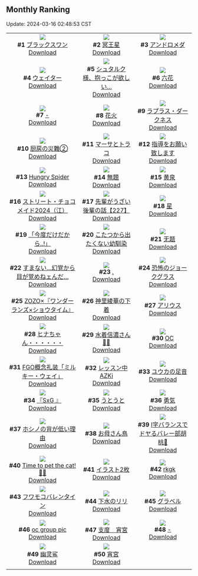 ## Monthly Ranking
Update: 2024-03-16 02:48:53 CST

|      |      |      |
| :----: | :----: | :----: |
| ![](https://i.pixiv.re/c/240x480/img-master/img/2024/02/16/00/00/11/116096166_p0_master1200.jpg)<br>**#1** [ブラックスワン](https://www.pixiv.net/artworks/116096166)<br>[Download](https://i.pixiv.re/img-original/img/2024/02/16/00/00/11/116096166_p0.jpg) | ![](https://i.pixiv.re/c/240x480/img-master/img/2024/02/16/00/00/22/116096236_p0_master1200.jpg)<br>**#2** [冥王星](https://www.pixiv.net/artworks/116096236)<br>[Download](https://i.pixiv.re/img-original/img/2024/02/16/00/00/22/116096236_p0.jpg) | ![](https://i.pixiv.re/c/240x480/img-master/img/2024/02/15/00/00/24/116066594_p0_master1200.jpg)<br>**#3** [アンドロメダ](https://www.pixiv.net/artworks/116066594)<br>[Download](https://i.pixiv.re/img-original/img/2024/02/15/00/00/24/116066594_p0.jpg) |
| ![](https://i.pixiv.re/c/240x480/img-master/img/2024/02/16/00/00/02/116096112_p0_master1200.jpg)<br>**#4** [ウェイター](https://www.pixiv.net/artworks/116096112)<br>[Download](https://i.pixiv.re/img-original/img/2024/02/16/00/00/02/116096112_p0.jpg) | ![](https://i.pixiv.re/c/240x480/img-master/img/2024/02/16/21/54/42/116119456_p0_master1200.jpg)<br>**#5** [シュタルク様、抱っこが欲しい…](https://www.pixiv.net/artworks/116119456)<br>[Download](https://i.pixiv.re/img-original/img/2024/02/16/21/54/42/116119456_p0.jpg) | ![](https://i.pixiv.re/c/240x480/img-master/img/2024/02/15/20/02/46/116088632_p0_master1200.jpg)<br>**#6** [六花](https://www.pixiv.net/artworks/116088632)<br>[Download](https://i.pixiv.re/img-original/img/2024/02/15/20/02/46/116088632_p0.jpg) |
| ![](https://i.pixiv.re/c/240x480/img-master/img/2024/02/16/00/00/08/116096150_p0_master1200.jpg)<br>**#7** [-](https://www.pixiv.net/artworks/116096150)<br>[Download](https://i.pixiv.re/img-original/img/2024/02/16/00/00/08/116096150_p0.jpg) | ![](https://i.pixiv.re/c/240x480/img-master/img/2024/02/16/22/00/09/116119655_p0_master1200.jpg)<br>**#8** [花火](https://www.pixiv.net/artworks/116119655)<br>[Download](https://i.pixiv.re/img-original/img/2024/02/16/22/00/09/116119655_p0.jpg) | ![](https://i.pixiv.re/c/240x480/img-master/img/2024/02/16/22/41/01/116120971_p0_master1200.jpg)<br>**#9** [ラプラス・ダークネス](https://www.pixiv.net/artworks/116120971)<br>[Download](https://i.pixiv.re/img-original/img/2024/02/16/22/41/01/116120971_p0.jpg) |
| ![](https://i.pixiv.re/c/240x480/img-master/img/2024/02/16/00/54/23/116098094_p0_master1200.jpg)<br>**#10** [厨房の災難②](https://www.pixiv.net/artworks/116098094)<br>[Download](https://i.pixiv.re/img-original/img/2024/02/16/00/54/23/116098094_p0.jpg) | ![](https://i.pixiv.re/c/240x480/img-master/img/2024/02/16/13/33/40/116108146_p0_master1200.jpg)<br>**#11** [マーサとトラコ](https://www.pixiv.net/artworks/116108146)<br>[Download](https://i.pixiv.re/img-original/img/2024/02/16/13/33/40/116108146_p0.jpg) | ![](https://i.pixiv.re/c/240x480/img-master/img/2024/02/16/00/03/44/116096440_p0_master1200.jpg)<br>**#12** [指導をお願い致します](https://www.pixiv.net/artworks/116096440)<br>[Download](https://i.pixiv.re/img-original/img/2024/02/16/00/03/44/116096440_p0.jpg) |
| ![](https://i.pixiv.re/c/240x480/img-master/img/2024/02/17/00/16/34/116113574_p0_master1200.jpg)<br>**#13** [Hungry Spider](https://www.pixiv.net/artworks/116113574)<br>[Download](https://i.pixiv.re/img-original/img/2024/02/17/00/16/34/116113574_p0.jpg) | ![](https://i.pixiv.re/c/240x480/img-master/img/2024/02/16/00/00/18/116096209_p0_master1200.jpg)<br>**#14** [無題](https://www.pixiv.net/artworks/116096209)<br>[Download](https://i.pixiv.re/img-original/img/2024/02/16/00/00/18/116096209_p0.jpg) | ![](https://i.pixiv.re/c/240x480/img-master/img/2024/02/16/18/36/58/116113683_p0_master1200.jpg)<br>**#15** [黄泉](https://www.pixiv.net/artworks/116113683)<br>[Download](https://i.pixiv.re/img-original/img/2024/02/16/18/36/58/116113683_p0.jpg) |
| ![](https://i.pixiv.re/c/240x480/img-master/img/2024/02/15/00/49/08/116068821_p0_master1200.jpg)<br>**#16** [ストリート・チョコメイド2024（江）](https://www.pixiv.net/artworks/116068821)<br>[Download](https://i.pixiv.re/img-original/img/2024/02/15/00/49/08/116068821_p0.jpg) | ![](https://i.pixiv.re/c/240x480/img-master/img/2024/02/16/20/02/53/116116022_p0_master1200.jpg)<br>**#17** [先輩がうざい後輩の話【227】](https://www.pixiv.net/artworks/116116022)<br>[Download](https://i.pixiv.re/img-original/img/2024/02/16/20/02/53/116116022_p0.jpg) | ![](https://i.pixiv.re/c/240x480/img-master/img/2024/02/17/00/00/24/116123626_p0_master1200.jpg)<br>**#18** [星](https://www.pixiv.net/artworks/116123626)<br>[Download](https://i.pixiv.re/img-original/img/2024/02/17/00/00/24/116123626_p0.jpg) |
| ![](https://i.pixiv.re/c/240x480/img-master/img/2024/02/15/19/21/37/116087532_p0_master1200.jpg)<br>**#19** [「今度だけだから..!」](https://www.pixiv.net/artworks/116087532)<br>[Download](https://i.pixiv.re/img-original/img/2024/02/15/19/21/37/116087532_p0.jpg) | ![](https://i.pixiv.re/c/240x480/img-master/img/2024/02/15/01/18/06/116069742_p0_master1200.jpg)<br>**#20** [こたつから出たくない幼馴染](https://www.pixiv.net/artworks/116069742)<br>[Download](https://i.pixiv.re/img-original/img/2024/02/15/01/18/06/116069742_p0.jpg) | ![](https://i.pixiv.re/c/240x480/img-master/img/2024/02/16/15/20/01/116109689_p0_master1200.jpg)<br>**#21** [无题](https://www.pixiv.net/artworks/116109689)<br>[Download](https://i.pixiv.re/img-original/img/2024/02/16/15/20/01/116109689_p0.jpg) |
| ![](https://i.pixiv.re/c/240x480/img-master/img/2024/02/18/19/51/19/116178190_p0_master1200.jpg)<br>**#22** [すまない…幻覚から目が覚めねェんだ…](https://www.pixiv.net/artworks/116178190)<br>[Download](https://i.pixiv.re/img-original/img/2024/02/18/19/51/19/116178190_p0.jpg) | ![](https://i.pixiv.re/c/240x480/img-master/img/2024/02/15/00/00/28/116066616_p0_master1200.jpg)<br>**#23** [.](https://www.pixiv.net/artworks/116066616)<br>[Download](https://i.pixiv.re/img-original/img/2024/02/15/00/00/28/116066616_p0.jpg) | ![](https://i.pixiv.re/c/240x480/img-master/img/2024/02/16/06/51/00/116102893_p0_master1200.jpg)<br>**#24** [恐怖のジョークグラス](https://www.pixiv.net/artworks/116102893)<br>[Download](https://i.pixiv.re/img-original/img/2024/02/16/06/51/00/116102893_p0.jpg) |
| ![](https://i.pixiv.re/c/240x480/img-master/img/2024/02/17/00/00/10/116123536_p0_master1200.jpg)<br>**#25** [ZOZO×『ワンダーランズ×ショウタイム』](https://www.pixiv.net/artworks/116123536)<br>[Download](https://i.pixiv.re/img-original/img/2024/02/17/00/00/10/116123536_p0.jpg) | ![](https://i.pixiv.re/c/240x480/img-master/img/2024/02/17/19/42/43/116145262_p0_master1200.jpg)<br>**#26** [神里綾華の下着](https://www.pixiv.net/artworks/116145262)<br>[Download](https://i.pixiv.re/img-original/img/2024/02/17/19/42/43/116145262_p0.jpg) | ![](https://i.pixiv.re/c/240x480/img-master/img/2024/02/15/02/23/59/116071257_p0_master1200.jpg)<br>**#27** [アリウス](https://www.pixiv.net/artworks/116071257)<br>[Download](https://i.pixiv.re/img-original/img/2024/02/15/02/23/59/116071257_p0.jpg) |
| ![](https://i.pixiv.re/c/240x480/img-master/img/2024/02/17/08/00/01/116131313_p0_master1200.jpg)<br>**#28** [ヒナちゃん・・・・・・](https://www.pixiv.net/artworks/116131313)<br>[Download](https://i.pixiv.re/img-original/img/2024/02/17/08/00/01/116131313_p0.jpg) | ![](https://i.pixiv.re/c/240x480/img-master/img/2024/02/15/00/01/48/116066819_p0_master1200.jpg)<br>**#29** [水着信濃さん🦊🤍](https://www.pixiv.net/artworks/116066819)<br>[Download](https://i.pixiv.re/img-original/img/2024/02/15/00/01/48/116066819_p0.jpg) | ![](https://i.pixiv.re/c/240x480/img-master/img/2024/02/16/00/00/22/116096237_p0_master1200.jpg)<br>**#30** [OC](https://www.pixiv.net/artworks/116096237)<br>[Download](https://i.pixiv.re/img-original/img/2024/02/16/00/00/22/116096237_p0.jpg) |
| ![](https://i.pixiv.re/c/240x480/img-master/img/2024/02/14/20/45/27/116056847_p0_master1200.jpg)<br>**#31** [FGO概念礼装「ミルキー・ウェイ」](https://www.pixiv.net/artworks/116056847)<br>[Download](https://i.pixiv.re/img-original/img/2024/02/14/20/45/27/116056847_p0.jpg) | ![](https://i.pixiv.re/c/240x480/img-master/img/2024/02/17/00/00/16/116123573_p0_master1200.jpg)<br>**#32** [レッスン中AZKi](https://www.pixiv.net/artworks/116123573)<br>[Download](https://i.pixiv.re/img-original/img/2024/02/17/00/00/16/116123573_p0.jpg) | ![](https://i.pixiv.re/c/240x480/img-master/img/2024/02/16/00/00/22/116096230_p0_master1200.jpg)<br>**#33** [ユウカの足音](https://www.pixiv.net/artworks/116096230)<br>[Download](https://i.pixiv.re/img-original/img/2024/02/16/00/00/22/116096230_p0.jpg) |
| ![](https://i.pixiv.re/c/240x480/img-master/img/2024/02/17/12/52/53/116136008_p0_master1200.jpg)<br>**#34** [『SxG 』](https://www.pixiv.net/artworks/116136008)<br>[Download](https://i.pixiv.re/img-original/img/2024/02/17/12/52/53/116136008_p0.jpg) | ![](https://i.pixiv.re/c/240x480/img-master/img/2024/02/17/00/00/02/116123472_p0_master1200.jpg)<br>**#35** [うとうと](https://www.pixiv.net/artworks/116123472)<br>[Download](https://i.pixiv.re/img-original/img/2024/02/17/00/00/02/116123472_p0.jpg) | ![](https://i.pixiv.re/c/240x480/img-master/img/2024/02/15/00/00/18/116066564_p0_master1200.jpg)<br>**#36** [勇気](https://www.pixiv.net/artworks/116066564)<br>[Download](https://i.pixiv.re/img-original/img/2024/02/15/00/00/18/116066564_p0.jpg) |
| ![](https://i.pixiv.re/c/240x480/img-master/img/2024/02/15/15/39/34/116082801_p0_master1200.jpg)<br>**#37** [ホシノの背が低い理由](https://www.pixiv.net/artworks/116082801)<br>[Download](https://i.pixiv.re/img-original/img/2024/02/15/15/39/34/116082801_p0.jpg) | ![](https://i.pixiv.re/c/240x480/img-master/img/2024/02/15/22/10/31/116092600_p0_master1200.jpg)<br>**#38** [お母さん鳥](https://www.pixiv.net/artworks/116092600)<br>[Download](https://i.pixiv.re/img-original/img/2024/02/15/22/10/31/116092600_p0.jpg) | ![](https://i.pixiv.re/c/240x480/img-master/img/2024/02/17/19/43/56/116145297_p0_master1200.jpg)<br>**#39** [I字バランスでドヤるバレー部胡桃🏐](https://www.pixiv.net/artworks/116145297)<br>[Download](https://i.pixiv.re/img-original/img/2024/02/17/19/43/56/116145297_p0.jpg) |
| ![](https://i.pixiv.re/c/240x480/img-master/img/2024/02/16/04/07/12/116101289_p0_master1200.jpg)<br>**#40** [Time to pet the cat! 💜✨](https://www.pixiv.net/artworks/116101289)<br>[Download](https://i.pixiv.re/img-original/img/2024/02/16/04/07/12/116101289_p0.jpg) | ![](https://i.pixiv.re/c/240x480/img-master/img/2024/02/16/18/49/44/116113942_p0_master1200.jpg)<br>**#41** [イラスト2枚](https://www.pixiv.net/artworks/116113942)<br>[Download](https://i.pixiv.re/img-original/img/2024/02/16/18/49/44/116113942_p0.jpg) | ![](https://i.pixiv.re/c/240x480/img-master/img/2024/02/16/00/16/35/116096929_p0_master1200.jpg)<br>**#42** [rkgk](https://www.pixiv.net/artworks/116096929)<br>[Download](https://i.pixiv.re/img-original/img/2024/02/16/00/16/35/116096929_p0.jpg) |
| ![](https://i.pixiv.re/c/240x480/img-master/img/2024/02/15/23/58/39/116096063_p0_master1200.jpg)<br>**#43** [フワモコバレンタイン](https://www.pixiv.net/artworks/116096063)<br>[Download](https://i.pixiv.re/img-original/img/2024/02/15/23/58/39/116096063_p0.jpg) | ![](https://i.pixiv.re/c/240x480/img-master/img/2024/02/15/22/54/52/116093952_p0_master1200.jpg)<br>**#44** [下水のリリ](https://www.pixiv.net/artworks/116093952)<br>[Download](https://i.pixiv.re/img-original/img/2024/02/15/22/54/52/116093952_p0.jpg) | ![](https://i.pixiv.re/c/240x480/img-master/img/2024/02/15/16/58/00/116084174_p0_master1200.jpg)<br>**#45** [グラベル](https://www.pixiv.net/artworks/116084174)<br>[Download](https://i.pixiv.re/img-original/img/2024/02/15/16/58/00/116084174_p0.jpg) |
| ![](https://i.pixiv.re/c/240x480/img-master/img/2024/02/16/01/21/18/116098751_p0_master1200.jpg)<br>**#46** [oc group pic](https://www.pixiv.net/artworks/116098751)<br>[Download](https://i.pixiv.re/img-original/img/2024/02/16/01/21/18/116098751_p0.jpg) | ![](https://i.pixiv.re/c/240x480/img-master/img/2024/02/14/00/01/26/116028385_p0_master1200.jpg)<br>**#47** [支度　宵宮](https://www.pixiv.net/artworks/116028385)<br>[Download](https://i.pixiv.re/img-original/img/2024/02/14/00/01/26/116028385_p0.jpg) | ![](https://i.pixiv.re/c/240x480/img-master/img/2024/02/18/00/00/20/116153826_p0_master1200.jpg)<br>**#48** [-](https://www.pixiv.net/artworks/116153826)<br>[Download](https://i.pixiv.re/img-original/img/2024/02/18/00/00/20/116153826_p0.jpg) |
| ![](https://i.pixiv.re/c/240x480/img-master/img/2024/02/16/03/10/03/116100660_p0_master1200.jpg)<br>**#49** [幽灵鲨](https://www.pixiv.net/artworks/116100660)<br>[Download](https://i.pixiv.re/img-original/img/2024/02/16/03/10/03/116100660_p0.jpg) | ![](https://i.pixiv.re/c/240x480/img-master/img/2024/02/15/11/59/52/116079141_p0_master1200.jpg)<br>**#50** [宵宮](https://www.pixiv.net/artworks/116079141)<br>[Download](https://i.pixiv.re/img-original/img/2024/02/15/11/59/52/116079141_p0.jpg) |
|      |
